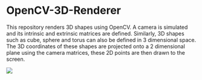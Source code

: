 # OpenCV-3D-Renderer

This repository renders 3D shapes using OpenCV. A camera is simulated and its intrinsic and extrinsic matrices are defined. Similarly, 3D shapes such as cube, sphere and torus can also be defined in 3 dimensional space. The 3D coordinates of these shapes are projected onto a 2 dimensional plane using the camera matrices, these 2D points are then drawn to the screen.

![](media/preview_gif.gif)